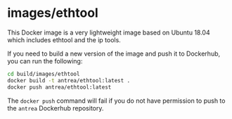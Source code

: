 # images/ethtool

This Docker image is a very lightweight image based on Ubuntu 18.04 which
includes ethtool and the ip tools.

If you need to build a new version of the image and push it to Dockerhub, you
can run the following:

```bash
cd build/images/ethtool
docker build -t antrea/ethtool:latest .
docker push antrea/ethtool:latest
```

The `docker push` command will fail if you do not have permission to push to the
`antrea` Dockerhub repository.
